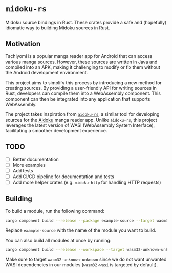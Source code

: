 # `midoku-rs`

Midoku source bindings in Rust. These crates provide a safe and (hopefully)
idiomatic way to building Midoku sources in Rust.

## Motivation

Tachiyomi is a popular manga reader app for Android that can access various
manga sources. However, these sources are written in Java and compiled into
an APK, making it challenging to modify or fix them without the Android
development environment.

This project aims to simplify this process by introducing a new method for
creating sources. By providing a user-friendly API for writing sources in Rust,
developers can compile them into a WebAssembly component. This component can
then be integrated into any application that supports WebAssembly.

The project takes inspiration from [`aidoku-rs`][aidoku-rs], a similar tool
for developing sources for the [Aidoku][aidoku] manga reader app.
Unlike `aidoku-rs`, this project leverages the latest version of WASI
(WebAssembly System Interface), facilitating a smoother development experience.

[aidoku-rs]: https://github.com/Aidoku/aidoku-rs
[aidoku]: https://github.com/Aidoku/Aidoku

## TODO

- [ ] Better documentation
- [ ] More examples
- [ ] Add tests
- [ ] Add CI/CD pipeline for documentation and tests
- [ ] Add more helper crates (e.g. `midoku-http` for handling HTTP requests)

## Building

To build a module, run the following command:

```sh
cargo component build --release --package example-source --target wasm32-unknown-unknown
```

Replace `example-source` with the name of the module you want to build.

You can also build all modules at once by running:

```sh
cargo component build --release --workspace --target wasm32-unknown-unknown
```

Make sure to target `wasm32-unknown-unknown` since we do not want unwanted
WASI dependencies in our modules (`wasm32-wasi` is targeted by default).
